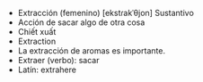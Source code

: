 - Extracción (femenino) [ekstɾakˈθjon] Sustantivo
- Acción de sacar algo de otra cosa
- Chiết xuất
- Extraction
- La extracción de aromas es importante.
- Extraer (verbo): sacar
- Latín: extrahere